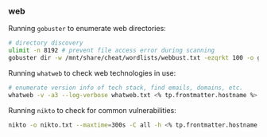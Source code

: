 ### web

Running `gobuster` to enumerate web directories:

```sh
# directory discovery
ulimit -n 8192 # prevent file access error during scanning
gobuster dir -w /mnt/share/cheat/wordlists/webbust.txt -ezqrkt 100 -o gobuster.txt -u http://<% tp.frontmatter.hostname %>
```

Running `whatweb` to check web technologies in use:

```sh
# enumerate version info of tech stack, find emails, domains, etc.
whatweb -v -a3 --log-verbose whatweb.txt <% tp.frontmatter.hostname %>
```

Running `nikto` to check for common vulnerabilities:

```sh
nikto -o nikto.txt --maxtime=300s -C all -h <% tp.frontmatter.hostname %>
```
